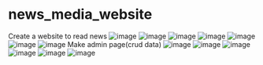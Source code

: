 # news_media_website
Create a website to read news
![image](https://user-images.githubusercontent.com/60055231/131994884-3bb59ef6-b2ea-4dbb-9375-55c28684bd8c.png)
![image](https://user-images.githubusercontent.com/60055231/131994961-4603511d-cb34-4460-8b50-5af4081b7cc1.png)
![image](https://user-images.githubusercontent.com/60055231/131995062-d5f4e67e-09bb-427d-93ae-429e575d79a9.png)
![image](https://user-images.githubusercontent.com/60055231/131995125-4cee7375-95d4-4f21-bb65-bc48943562d4.png)
![image](https://user-images.githubusercontent.com/60055231/131995192-959352ba-44d1-4411-bd15-679b65d7c0ec.png)
![image](https://user-images.githubusercontent.com/60055231/131995283-823ddd24-5076-4e8e-9249-fbcb27b4649a.png)
![image](https://user-images.githubusercontent.com/60055231/131995320-74c8b97b-0e03-40f1-8749-b9aa3d244ad0.png)
Make admin page(crud data)
![image](https://user-images.githubusercontent.com/60055231/131995469-2430aa63-53d6-41b4-9eb7-4f838a295ad7.png)
![image](https://user-images.githubusercontent.com/60055231/131995511-f79bca8c-c907-47f8-8ff2-f1375b04c545.png)
![image](https://user-images.githubusercontent.com/60055231/131995566-5234d7b0-d3d7-465d-8b89-1b9874327b60.png)
![image](https://user-images.githubusercontent.com/60055231/131995611-92fcfb4a-f4c3-46f9-8081-d269ceeb1b12.png)
![image](https://user-images.githubusercontent.com/60055231/131995659-ada44b18-f151-4ab1-8c8c-bb2fad723820.png)
![image](https://user-images.githubusercontent.com/60055231/131995700-38e63621-b958-4032-b0e3-083c1741023f.png)

